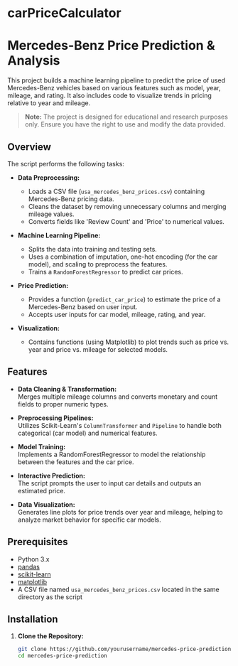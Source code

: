 # carPriceCalculator
# Mercedes-Benz Price Prediction & Analysis

This project builds a machine learning pipeline to predict the price of used Mercedes-Benz vehicles based on various features such as model, year, mileage, and rating. It also includes code to visualize trends in pricing relative to year and mileage.

> **Note:** The project is designed for educational and research purposes only. Ensure you have the right to use and modify the data provided.

## Overview

The script performs the following tasks:
- **Data Preprocessing:**  
  - Loads a CSV file (`usa_mercedes_benz_prices.csv`) containing Mercedes-Benz pricing data.
  - Cleans the dataset by removing unnecessary columns and merging mileage values.
  - Converts fields like 'Review Count' and 'Price' to numerical values.
  
- **Machine Learning Pipeline:**  
  - Splits the data into training and testing sets.
  - Uses a combination of imputation, one-hot encoding (for the car model), and scaling to preprocess the features.
  - Trains a `RandomForestRegressor` to predict car prices.
  
- **Price Prediction:**  
  - Provides a function (`predict_car_price`) to estimate the price of a Mercedes-Benz based on user input.
  - Accepts user inputs for car model, mileage, rating, and year.
  
- **Visualization:**  
  - Contains functions (using Matplotlib) to plot trends such as price vs. year and price vs. mileage for selected models.

## Features

- **Data Cleaning & Transformation:**  
  Merges multiple mileage columns and converts monetary and count fields to proper numeric types.

- **Preprocessing Pipelines:**  
  Utilizes Scikit-Learn's `ColumnTransformer` and `Pipeline` to handle both categorical (car model) and numerical features.

- **Model Training:**  
  Implements a RandomForestRegressor to model the relationship between the features and the car price.

- **Interactive Prediction:**  
  The script prompts the user to input car details and outputs an estimated price.

- **Data Visualization:**  
  Generates line plots for price trends over year and mileage, helping to analyze market behavior for specific car models.

## Prerequisites

- Python 3.x
- [pandas](https://pandas.pydata.org/)
- [scikit-learn](https://scikit-learn.org/)
- [matplotlib](https://matplotlib.org/)
- A CSV file named `usa_mercedes_benz_prices.csv` located in the same directory as the script

## Installation

1. **Clone the Repository:**

   ```bash
   git clone https://github.com/yourusername/mercedes-price-prediction.git
   cd mercedes-price-prediction
